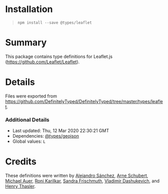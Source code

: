 # Installation
> `npm install --save @types/leaflet`

# Summary
This package contains type definitions for Leaflet.js (https://github.com/Leaflet/Leaflet).

# Details
Files were exported from https://github.com/DefinitelyTyped/DefinitelyTyped/tree/master/types/leaflet.

### Additional Details
 * Last updated: Thu, 12 Mar 2020 22:30:21 GMT
 * Dependencies: [@types/geojson](https://npmjs.com/package/@types/geojson)
 * Global values: `L`

# Credits
These definitions were written by [Alejandro Sánchez](https://github.com/alejo90), [Arne Schubert](https://github.com/atd-schubert), [Michael Auer](https://github.com/mcauer), [Roni Karilkar](https://github.com/ronikar), [Sandra Frischmuth](https://github.com/sanfrisc), [Vladimir Dashukevich](https://github.com/life777), and [Henry Thasler](https://github.com/henrythasler).
